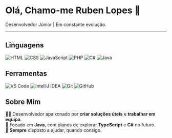 # Olá, Chamo-me **Ruben Lopes** 👋

Desenvolvedor Júnior | Em constante evolução.

--- 

## Linguagens

![HTML](https://img.shields.io/badge/-HTML-E34F26?style=flat&logo=html5&logoColor=white&logoWidth=25)
![CSS](https://img.shields.io/badge/-CSS-1572B6?style=flat&logo=css3&logoColor=white&logoWidth=25)
![JavaScript](https://img.shields.io/badge/-JavaScript-F7DF1E?style=flat&logo=javascript&logoColor=black&logoWidth=25)
![PHP](https://img.shields.io/badge/-PHP-777BB4?style=flat&logo=php&logoColor=white&logoWidth=25)
![C#](https://img.shields.io/badge/-C%23-239120?style=flat&logo=c-sharp&logoColor=white&logoWidth=25)
![Java](https://img.shields.io/badge/-Java-007396?style=flat&logo=java&logoColor=white&logoWidth=25)

## Ferramentas

![VS Code](https://img.shields.io/badge/VS%20Code-007ACC?style=flat&logo=visual-studio-code&logoColor=white&logoWidth=25)
![IntelliJ IDEA](https://img.shields.io/badge/IntelliJ%20IDEA-000000?style=flat&logo=intellij-idea&logoColor=white&logoWidth=25)
![Git](https://img.shields.io/badge/Git-F05032?style=flat&logo=git&logoColor=white&logoWidth=25)
![GitHub](https://img.shields.io/badge/GitHub-181717?style=flat&logo=github&logoColor=white&logoWidth=25)

## Sobre Mim

👨‍💻 Desenvolvedor apaixonado por **criar soluções úteis** e **trabalhar em equipa**.     
🔧 Focado em **Java**, com planos de explorar **TypeScript** e **C#** no futuro.    
🤝 **Sempre** disposto a ajudar, quando consigo.    